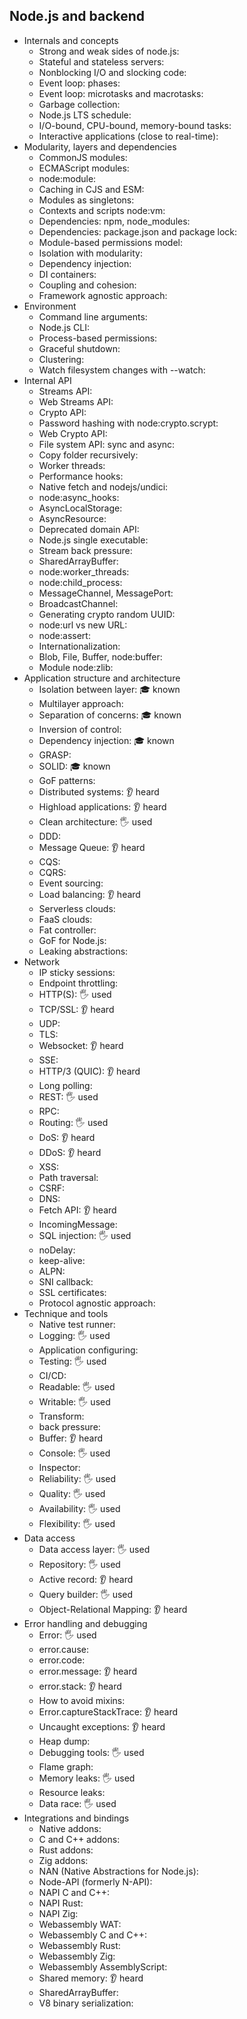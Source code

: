 ## Node.js and backend

- Internals and concepts
  - Strong and weak sides of node.js: 
  - Stateful and stateless servers: 
  - Nonblocking I/O and slocking code: 
  - Event loop: phases: 
  - Event loop: microtasks and macrotasks: 
  - Garbage collection: 
  - Node.js LTS schedule: 
  - I/O-bound, CPU-bound, memory-bound tasks: 
  - Interactive applications (close to real-time): 
- Modularity, layers and dependencies
  - CommonJS modules: 
  - ECMAScript modules: 
  - node:module: 
  - Caching in CJS and ESM: 
  - Modules as singletons: 
  - Contexts and scripts node:vm: 
  - Dependencies: npm, node_modules: 
  - Dependencies: package.json and package lock: 
  - Module-based permissions model: 
  - Isolation with modularity: 
  - Dependency injection: 
  - DI containers: 
  - Coupling and cohesion: 
  - Framework agnostic approach: 
- Environment
  - Command line arguments: 
  - Node.js CLI: 
  - Process-based permissions: 
  - Graceful shutdown: 
  - Clustering: 
  - Watch filesystem changes with --watch: 
- Internal API
  - Streams API: 
  - Web Streams API: 
  - Crypto API: 
  - Password hashing with node:crypto.scrypt: 
  - Web Crypto API: 
  - File system API: sync and async: 
  - Copy folder recursively: 
  - Worker threads: 
  - Performance hooks: 
  - Native fetch and nodejs/undici: 
  - node:async_hooks: 
  - AsyncLocalStorage: 
  - AsyncResource: 
  - Deprecated domain API: 
  - Node.js single executable: 
  - Stream back pressure: 
  - SharedArrayBuffer: 
  - node:worker_threads: 
  - node:child_process: 
  - MessageChannel, MessagePort: 
  - BroadcastChannel: 
  - Generating crypto random UUID: 
  - node:url vs new URL: 
  - node:assert: 
  - Internationalization: 
  - Blob, File, Buffer, node:buffer: 
  - Module node:zlib: 
- Application structure and architecture
  - Isolation between layer: 🎓 known
  - Multilayer approach: 
  - Separation of concerns: 🎓 known
  - Inversion of control: 
  - Dependency injection: 🎓 known
  - GRASP: 
  - SOLID: 🎓 known
  - GoF patterns: 
  - Distributed systems: 👂 heard
  - Highload applications: 👂 heard
  - Clean architecture: 🖐️ used
  - DDD: 
  - Message Queue: 👂 heard
  - CQS: 
  - CQRS: 
  - Event sourcing: 
  - Load balancing: 👂 heard
  - Serverless clouds: 
  - FaaS clouds: 
  - Fat controller: 
  - GoF for Node.js: 
  - Leaking abstractions: 
- Network
  - IP sticky sessions: 
  - Endpoint throttling: 
  - HTTP(S): 🖐️ used
  - TCP/SSL: 👂 heard
  - UDP: 
  - TLS: 
  - Websocket: 👂 heard
  - SSE: 
  - HTTP/3 (QUIC): 👂 heard
  - Long polling: 
  - REST: 🖐️ used
  - RPC: 
  - Routing: 🖐️ used
  - DoS: 👂 heard
  - DDoS: 👂 heard
  - XSS:
  - Path traversal:
  - CSRF:
  - DNS:
  - Fetch API: 👂 heard
  - IncomingMessage: 
  - SQL injection: 🖐️ used
  - noDelay:
  - keep-alive:
  - ALPN:
  - SNI callback:
  - SSL certificates:
  - Protocol agnostic approach:
- Technique and tools
  - Native test runner:
  - Logging: 🖐️ used
  - Application configuring: 
  - Testing: 🖐️ used
  - CI/CD: 
  - Readable: 🖐️ used
  - Writable: 🖐️ used
  - Transform: 
  - back pressure: 
  - Buffer: 👂 heard
  - Console: 🖐️ used
  - Inspector: 
  - Reliability: 🖐️ used
  - Quality: 🖐️ used
  - Availability: 🖐️ used
  - Flexibility: 🖐️ used
- Data access
  - Data access layer: 🖐️ used
  - Repository: 🖐️ used
  - Active record: 👂 heard
  - Query builder: 🖐️ used
  - Object-Relational Mapping: 👂 heard
- Error handling and debugging
  - Error: 🖐️ used
  - error.cause: 
  - error.code: 
  - error.message: 👂 heard
  - error.stack: 👂 heard
  - How to avoid mixins: 
  - Error.captureStackTrace: 👂 heard
  - Uncaught exceptions: 👂 heard
  - Heap dump: 
  - Debugging tools: 🖐️ used
  - Flame graph: 
  - Memory leaks: 🖐️ used
  - Resource leaks: 
  - Data race: 🖐️ used
- Integrations and bindings
  - Native addons: 
  - C and C++ addons: 
  - Rust addons: 
  - Zig addons: 
  - NAN (Native Abstractions for Node.js):
  - Node-API (formerly N-API):
  - NAPI C and C++:
  - NAPI Rust:
  - NAPI Zig:
  - Webassembly WAT:
  - Webassembly C and C++:
  - Webassembly Rust:
  - Webassembly Zig:
  - Webassembly AssemblyScript:
  - Shared memory: 👂 heard
  - SharedArrayBuffer: 
  - V8 binary serialization:
